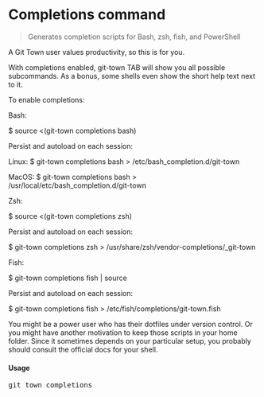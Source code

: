 <h1 textrun="command-heading">Completions command</h1>

<blockquote textrun="command-summary">
Generates completion scripts for Bash, zsh, fish, and PowerShell
</blockquote>

<a textrun="command-description">
A Git Town user values productivity, so this is for you.

With completions enabled, git-town TAB will show you all possible subcommands.
As a bonus, some shells even show the short help text next to it.

To enable completions:

Bash:

\$ source <(git-town completions bash)

Persist and autoload on each session:

Linux: \$ git-town completions bash > /etc/bash_completion.d/git-town

MacOS: \$ git-town completions bash > /usr/local/etc/bash_completion.d/git-town

Zsh:

\$ source <(git-town completions zsh)

Persist and autoload on each session:

\$ git-town completions zsh > /usr/share/zsh/vendor-completions/\_git-town

Fish:

\$ git-town completions fish | source

Persist and autoload on each session:

\$ git-town completions fish > /etc/fish/completions/git-town.fish

You might be a power user who has their dotfiles under version control. Or you
might have another motivation to keep those scripts in your home folder. Since
it sometimes depends on your particular setup, you probably should consult the
official docs for your shell.</a>

#### Usage

<pre textrun="command-usage">
git town completions <bash|zsh|fish|powershell>
</pre>
